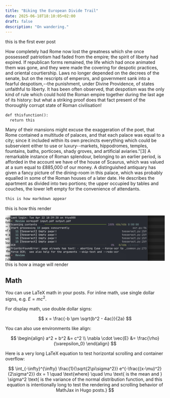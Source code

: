 ```yaml
---
title: "Biking the European Divide Trail"
date: 2025-06-18T18:10:05+02:00
draft: false
description: "On wandering."
---
```

this is the first ever post 

How completely had Rome now lost the greatness which she once
possessed! patriotism had faded from the empire; the spirit of
liberty had expired.  If republican forms remained, the life which
had once animated them was gone, and they were made the covering for
despotic practices, and oriental courtiership.  Laws no longer
depended on the decrees of the senate, but on the rescripts of
emperors, and government sank into a fearful despotism,--the
punishment, under Divine Providence, of states unfaithful to liberty.
It has been often observed, that despotism was the only kind of rule
which could hold the Roman empire together during the last age of its
history: but what a striking proof does that fact present of the
thoroughly corrupt state of Roman civilisation!

```python3
def thisfunction():
  return this 

```

Many of their mansions might excuse the exaggeration
of the poet, that Rome contained a multitude of palaces, and that
each palace was equal to a city; since it included within its own
precincts everything which could be subservient either to use or
luxury--markets, hippodromes, temples, fountains, baths, porticoes,
shady groves, and artificial aviaries."[3]  A remarkable instance of
Roman splendour, belonging to an earlier period, is afforded in the
account we have of the house of Scaurus, which was valued at a sum
equal to £885,000 of our money.  A distinguished antiquary has given
a fancy picture of the dining-room in this palace, which was probably
equalled in some of the Roman houses of a later date.  He describes
the apartment as divided into two portions; the upper occupied by
tables and couches, the lower left empty for the convenience of
attendants. 

```md
this is how markdown appear
```

this is how this render

![this is a screenshot](/images/screenshot.png)
       this is how a image will render

## Math

You can use LaTeX math in your posts. For inline math, use single dollar signs, e.g. $E = mc^2$.

For display math, use double dollar signs:

$$
x = \frac{-b \pm \sqrt{b^2 - 4ac}}{2a}
$$

You can also use environments like align:

$$
\begin{align}
a^2 + b^2 &= c^2 \\
\nabla \cdot \vec{E} &= \frac{\rho}{\varepsilon_0}
\end{align}
$$

Here is a very long LaTeX equation to test horizontal scrolling and container overflow:

$$
\int_{-\infty}^{\infty} \frac{1}{\sqrt{2\pi\sigma^2}} e^{-\frac{(x-\mu)^2}{2\sigma^2}} dx = 1 \quad \text{where} \quad \mu \text{ is the mean and } \sigma^2 \text{ is the variance of the normal distribution function, and this equation is intentionally long to test the rendering and scrolling behavior of MathJax in Hugo posts.}
$$